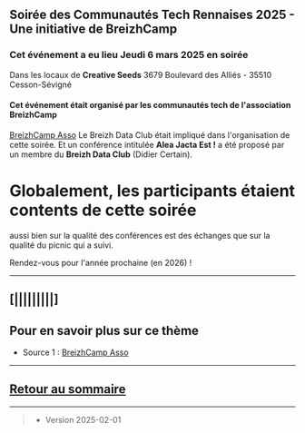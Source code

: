 ## Soirée des Communautés Tech Rennaises 2025 - Une initiative de BreizhCamp 

### Cet événement a eu lieu Jeudi 6 mars 2025 en soirée 
Dans les locaux de **Creative Seeds** 
3679 Boulevard des Alliés - 35510 Cesson-Sévigné


#### Cet événement était organisé par les communautés tech de l'association BreizhCamp 
[BreizhCamp Asso](https://www.breizhcamp.org/asso/)
Le Breizh Data Club était impliqué dans l'organisation de cette soirée.
Et un conférence intitulée **Alea Jacta Est !** a été proposé par un membre du **Breizh Data Club** (Didier Certain).

# Globalement, les participants étaient contents de cette soirée
aussi bien sur la qualité des conférences est des échanges que sur la qualité du picnic qui a suivi.

Rendez-vous pour l'année prochaine (en 2026) !

---

## [|||||||||] 
>
## Pour en savoir plus sur ce thème

- Source 1 : [BreizhCamp Asso](https://www.breizhcamp.org/asso/)

---

## [Retour au sommaire](https://dcn-prof.github.io/breizhdataclub/)
  


---



>

>  *  Version 2025-02-01
